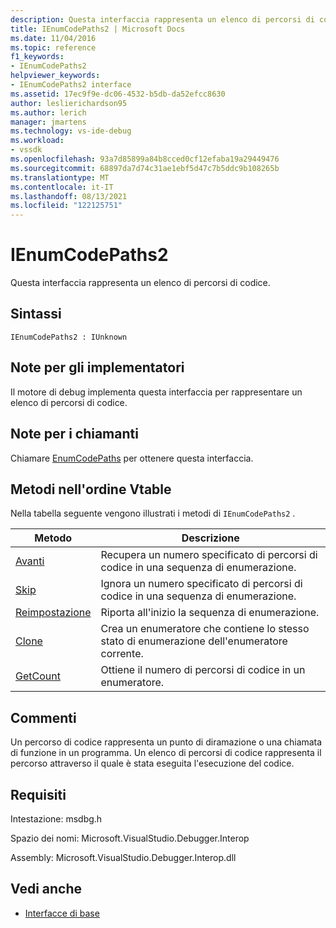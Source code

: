```yaml
---
description: Questa interfaccia rappresenta un elenco di percorsi di codice.
title: IEnumCodePaths2 | Microsoft Docs
ms.date: 11/04/2016
ms.topic: reference
f1_keywords:
- IEnumCodePaths2
helpviewer_keywords:
- IEnumCodePaths2 interface
ms.assetid: 17ec9f9e-dc06-4532-b5db-da52efcc8630
author: leslierichardson95
ms.author: lerich
manager: jmartens
ms.technology: vs-ide-debug
ms.workload:
- vssdk
ms.openlocfilehash: 93a7d85899a84b8cced0cf12efaba19a29449476
ms.sourcegitcommit: 68897da7d74c31ae1ebf5d47c7b5ddc9b108265b
ms.translationtype: MT
ms.contentlocale: it-IT
ms.lasthandoff: 08/13/2021
ms.locfileid: "122125751"
---
```

# <a name="ienumcodepaths2"></a>IEnumCodePaths2
Questa interfaccia rappresenta un elenco di percorsi di codice.

## <a name="syntax"></a>Sintassi

```
IEnumCodePaths2 : IUnknown
```

## <a name="notes-for-implementers"></a>Note per gli implementatori
 Il motore di debug implementa questa interfaccia per rappresentare un elenco di percorsi di codice.

## <a name="notes-for-callers"></a>Note per i chiamanti
 Chiamare [EnumCodePaths](../../../extensibility/debugger/reference/idebugprogram2-enumcodepaths.md) per ottenere questa interfaccia.

## <a name="methods-in-vtable-order"></a>Metodi nell'ordine Vtable
 Nella tabella seguente vengono illustrati i metodi di `IEnumCodePaths2` .

|Metodo|Descrizione|
|------------|-----------------|
|[Avanti](../../../extensibility/debugger/reference/ienumcodepaths2-next.md)|Recupera un numero specificato di percorsi di codice in una sequenza di enumerazione.|
|[Skip](../../../extensibility/debugger/reference/ienumcodepaths2-skip.md)|Ignora un numero specificato di percorsi di codice in una sequenza di enumerazione.|
|[Reimpostazione](../../../extensibility/debugger/reference/ienumcodepaths2-reset.md)|Riporta all'inizio la sequenza di enumerazione.|
|[Clone](../../../extensibility/debugger/reference/ienumcodepaths2-clone.md)|Crea un enumeratore che contiene lo stesso stato di enumerazione dell'enumeratore corrente.|
|[GetCount](../../../extensibility/debugger/reference/ienumcodepaths2-getcount.md)|Ottiene il numero di percorsi di codice in un enumeratore.|

## <a name="remarks"></a>Commenti
 Un percorso di codice rappresenta un punto di diramazione o una chiamata di funzione in un programma. Un elenco di percorsi di codice rappresenta il percorso attraverso il quale è stata eseguita l'esecuzione del codice.

## <a name="requirements"></a>Requisiti
 Intestazione: msdbg.h

 Spazio dei nomi: Microsoft.VisualStudio.Debugger.Interop

 Assembly: Microsoft.VisualStudio.Debugger.Interop.dll

## <a name="see-also"></a>Vedi anche
- [Interfacce di base](../../../extensibility/debugger/reference/core-interfaces.md)
